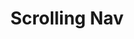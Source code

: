 ---
title:			"Scrolling Nav"
slug:			scrolling-nav
src:			/template-overviews/scrolling-nav
categories:		template unstyled navigation-menus
description:	"A basic, unstyled Bootstrap page layout for creating smooth scrolling, one page websites."
bump:			"A scrolling navigation template."
img-src:		/img/templates/scrolling-nav.jpg
img-desc:		"Bootstrap Smooth Scrolling Navigation jQuery"
layout:			template-overview

meta-title: "Scrolling Nav - One Page Scrolling Bootstrap Template"
meta-description: "Scrolling Nav is a one page Bootstrap template with smooth scrolling animations and a collapsing fixed top navigation bar. It's the perfect start to a one page Bootstrap website."

features:
  - Fixed top navigation that collapses on scroll
  - Smooth scrolling animations
  - Scrollspy that highlights active page sections

long-description: "Scrolling Nav is a basic Bootstrap framework for creating smooth scrolling, one page websites."

alt-version:		"no"
user-version:		"no"

redirect_from:
  - /scrolling-nav/
  - /scrolling-nav.php/
  - /templates/scrolling-nav/
  - /downloads/scrolling-nav.zip/
---